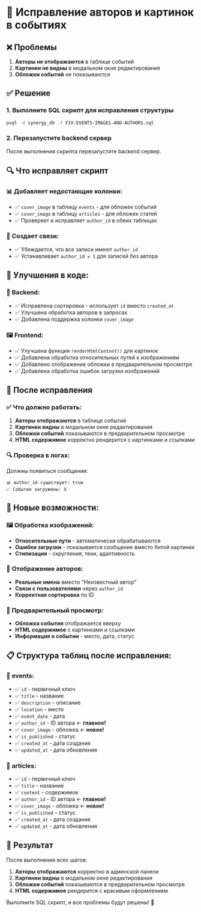 # 🔧 Исправление авторов и картинок в событиях

## ❌ Проблемы
1. **Авторы не отображаются** в таблице событий
2. **Картинки не видны** в модальном окне редактирования
3. **Обложки событий** не показываются

## ✅ Решение

### 1. Выполните SQL скрипт для исправления структуры

```bash
psql -d synergy_db -f FIX-EVENTS-IMAGES-AND-AUTHORS.sql
```

### 2. Перезапустите backend сервер

После выполнения скрипта перезапустите backend сервер.

## 🔍 Что исправляет скрипт

### 📊 **Добавляет недостающие колонки:**
- ✅ `cover_image` в таблицу `events` - для обложек событий
- ✅ `cover_image` в таблицу `articles` - для обложек статей
- ✅ Проверяет и исправляет `author_id` в обеих таблицах

### 🔗 **Создает связи:**
- ✅ Убеждается, что все записи имеют `author_id`
- ✅ Устанавливает `author_id = 1` для записей без автора

## 🎨 **Улучшения в коде:**

### 📝 **Backend:**
- ✅ Исправлена сортировка - использует `id` вместо `created_at`
- ✅ Улучшена обработка авторов в запросах
- ✅ Добавлена поддержка колонки `cover_image`

### 🖼️ **Frontend:**
- ✅ Улучшена функция `renderHtmlContent()` для картинок
- ✅ Добавлена обработка относительных путей к изображениям
- ✅ Добавлено отображение обложки в предварительном просмотре
- ✅ Добавлена обработка ошибок загрузки изображений

## 🚀 **После исправления**

### ✅ **Что должно работать:**
1. **Авторы отображаются** в таблице событий
2. **Картинки видны** в модальном окне редактирования
3. **Обложки событий** показываются в предварительном просмотре
4. **HTML содержимое** корректно рендерится с картинками и ссылками

### 🔍 **Проверка в логах:**
Должны появиться сообщения:
```
📊 author_id существует: true
✅ События загружены: X
```

## 🎯 **Новые возможности:**

### 🖼️ **Обработка изображений:**
- **Относительные пути** - автоматически обрабатываются
- **Ошибки загрузки** - показывается сообщение вместо битой картинки
- **Стилизация** - скругления, тени, адаптивность

### 👤 **Отображение авторов:**
- **Реальные имена** вместо "Неизвестный автор"
- **Связи с пользователями** через `author_id`
- **Корректная сортировка** по ID

### 🎨 **Предварительный просмотр:**
- **Обложка события** отображается вверху
- **HTML содержимое** с картинками и ссылками
- **Информация о событии** - место, дата, статус

## 📋 **Структура таблиц после исправления:**

### 📅 **events:**
- ✅ `id` - первичный ключ
- ✅ `title` - название
- ✅ `description` - описание
- ✅ `location` - место
- ✅ `event_date` - дата
- ✅ `author_id` - ID автора ← **главное!**
- ✅ `cover_image` - обложка ← **новое!**
- ✅ `is_published` - статус
- ✅ `created_at` - дата создания
- ✅ `updated_at` - дата обновления

### 📝 **articles:**
- ✅ `id` - первичный ключ
- ✅ `title` - название
- ✅ `content` - содержимое
- ✅ `author_id` - ID автора ← **главное!**
- ✅ `cover_image` - обложка ← **новое!**
- ✅ `is_published` - статус
- ✅ `created_at` - дата создания
- ✅ `updated_at` - дата обновления

## 🎉 **Результат**

После выполнения всех шагов:
1. **Авторы отображаются** корректно в админской панели
2. **Картинки видны** в модальном окне редактирования
3. **Обложки событий** показываются в предварительном просмотре
4. **HTML содержимое** рендерится с красивым оформлением

Выполните SQL скрипт, и все проблемы будут решены! 🎉
